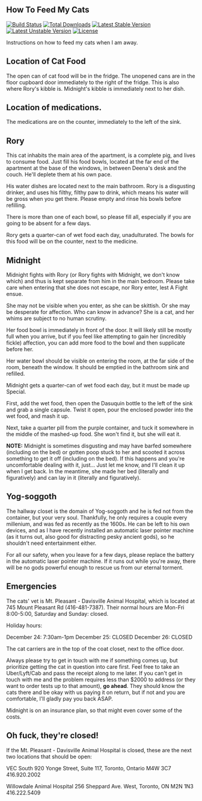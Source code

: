 ## How To Feed My Cats

[![Build Status](https://travis-ci.org/laravel/framework.svg)](https://travis-ci.org/laravel/framework)
[![Total Downloads](https://poser.pugx.org/laravel/framework/downloads.svg)](https://packagist.org/packages/laravel/framework)
[![Latest Stable Version](https://poser.pugx.org/laravel/framework/v/stable.svg)](https://packagist.org/packages/laravel/framework)
[![Latest Unstable Version](https://poser.pugx.org/laravel/framework/v/unstable.svg)](https://packagist.org/packages/laravel/framework)
[![License](https://poser.pugx.org/laravel/framework/license.svg)](https://packagist.org/packages/laravel/framework)

Instructions on how to feed my cats when I am away.

## Location of Cat Food

The open can of cat food will be in the fridge.  The unopened cans are in the floor cupboard door immediately to the right of the fridge.  This is also where Rory's kibble is.  Midnight's kibble is immediately next to her dish.

## Location of medications.

The medications are on the counter, immediately to the left of the sink.

## Rory

This cat inhabits the main area of the apartment, is a complete pig, and lives to consume food.  Just fill his food bowls, located at the far end of the apartment at the base of the windows, in between Deena's desk and the couch.  He'll deplete them at his own pace.

His water dishes are located next to the main bathroom.  Rory is a disgusting drinker, and uses his filthy, filthy paw to drink, which means his water will be gross when you get there.  Please empty and rinse his bowls before refilling.

There is more than one of each bowl, so please fill all, especially if you are going to be absent for a few days.

Rory gets a quarter-can of wet food each day, unadulturated.  The bowls for this food will be on the counter, next to the medicine.

## Midnight

Midnight fights with Rory (or Rory fights with Midnight, we don't know which) and thus is kept separate from him in the main bedroom.  Please take care when entering that she does not escape, nor Rory enter, lest A Fight ensue.

She may not be visible when you enter, as she can be skittish.  Or she may be desperate for affection.  Who can know in advance?  She is a cat, and her whims are subject to no human scrutiny.

Her food bowl is immediately in front of the door.  It will likely still be mostly full when you arrive, but if you feel like attempting to gain her (incredibly fickle) affection, you can add more food to the bowl and then supplicate before her.

Her water bowl should be visible on entering the room, at the far side of the room, beneath the window.  It should be emptied in the bathroom sink and refilled.

Midnight gets a quarter-can of wet food each day, but it must be made up Special.

First, add the wet food, then open the Dasuquin bottle to the left of the sink and grab a single capsule.  Twist it open, pour the enclosed powder into the wet food, and mash it up.

Next, take a quarter pill from the purple container, and tuck it somewhere in the middle of the mashed-up food.  She won't find it, but she will eat it.

**NOTE:** Midnight is sometimes disgusting and may have barfed somewhere (including on the bed) or gotten poop stuck to her and scooted it across something to get it off (including on the bed).  If this happens and you're uncomfortable dealing with it, just... Just let me know, and I'll clean it up when I get back.  In the meantime, she made her bed (literally and figuratively) and can lay in it (literally and figuratively).

## Yog-soggoth

The hallway closet is the domain of Yog-soggoth and he is fed not from the container, but your very soul.  Thankfully, he only requires a couple every millenium, and was fed as recently as the 1600s.  He can be left to his own devices, and as I have recently installed an automatic laser pointer machine (as it turns out, also good for distracting pesky ancient gods), so he shouldn't need entertainment either.

For all our safety, when you leave for a few days, please replace the battery in the automatic laser pointer machine.  If it runs out while you're away, there will be no gods powerful enough to rescue us from our eternal torment.

## Emergencies

The cats' vet is Mt. Pleasant - Davisville Animal Hospital, which is located at 745 Mount Pleasant Rd (416-481-7387). Their normal hours are Mon-Fri 8:00-5:00, Saturday and Sunday: closed.

Holiday hours:

December 24: 7:30am-1pm
December 25: CLOSED
December 26: CLOSED

The cat carriers are in the top of the coat closet, next to the office door.

Always please try to get in touch with me if something comes up, but prioritize getting the cat in question into care first.  Feel free to take an Uber/Lyft/Cab and pass the receipt along to me later.  If you can't get in touch with me and the problem requires less than $2000 to address (or they want to order tests up to that amount), **go ahead**.  They should know the cats there and be okay with us paying it on return, but if not and you are comfortable, I'll gladly pay you back ASAP.

Midnight is on an insurance plan, so that might even cover some of the costs.

## Oh fuck, they're closed!

If the Mt. Pleasant - Davisville Animal Hospital is closed, these are the next two locations that should be open:

VEC South
920 Yonge Street, Suite 117, Toronto, Ontario M4W 3C7
416.920.2002

Willowdale Animal Hospital
256 Sheppard Ave. West, Toronto, ON M2N 1N3
416.222.5409
